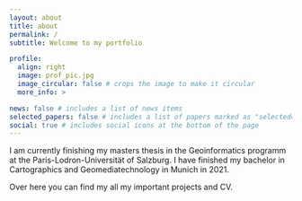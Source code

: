 ```yaml
---
layout: about
title: about
permalink: /
subtitle: Welcome to my portfolio

profile:
  align: right
  image: prof_pic.jpg
  image_circular: false # crops the image to make it circular
  more_info: >

news: false # includes a list of news items
selected_papers: false # includes a list of papers marked as "selected={true}"
social: true # includes social icons at the bottom of the page
---
```


I am currently finishing my masters thesis in the Geoinformatics programm at the Paris-Lodron-Universität of Salzburg. I have finished my bachelor in Cartographics and Geomediatechnology in Munich in 2021.

Over here you can find my all my important projects and CV.
